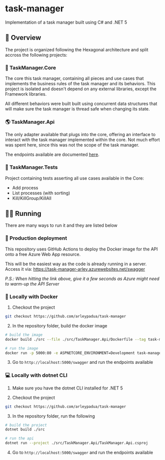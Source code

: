 # task-manager

Implementation of a task manager built using C# and .NET 5

## 📃 Overview

The project is organized following the Hexagonal architecture and split accross the following projects:

### 💼 TaskManager.Core

The core this task manager, containing all pieces and use cases that implements the business rules of the task manager and its behaviors.
This project is isolated and doesn't depend on any external libraries, except the Framework libraries.

All different behaviors were built built using concurrent data structures that will make sure the task manager is thread safe when changing its state.

### 🌎 TaskManager.Api

The only adapter available that plugs into the core, offering an interface to interact with the task manager implemented within the core.
Not much effort was spent here, since this was not the scope of the task manager.

The endpoints available are documented [here](https://task-manager-arley.azurewebsites.net/swagger).

### 🧪 TaskManager.Tests

Project containing tests asserting all use cases available in the Core:

- Add process
- List processes (with sorting)
- Kill/KillGroup/KillAll

## 🏃‍♂️ Running

There are many ways to run it and they are listed below

### 🚀 Production deployment

This repository uses GitHub Actions to deploy the Docker image for the API onto a free Azure Web App resource.

This will be the easiest way as the code is already running in a server.
Access it via: https://task-manager-arley.azurewebsites.net/swagger

_P.S.: When hitting the link above, give it a few seconds as Azure might need to warm-up the API Server_

### 🚢 Locally with Docker

1. Checkout the project

```bash
git checkout https://github.com/arleypadua/task-manager
```

2. In the repository folder, build the docker image

```bash
# build the image
docker build ./src --file ./src/TaskManager.Api/Dockerfile --tag task-manager-api

# run the image
docker run -p 5000:80 -e ASPNETCORE_ENVIRONMENT=Development task-manager-api:latest
```

3. Go to `http://localhost:5000/swagger` and run the endpoints available

### 💻 Locally with dotnet CLI

1. Make sure you have the dotnet CLI installed for .NET 5

2. Checkout the project

```bash
git checkout https://github.com/arleypadua/task-manager
```

3. In the repository folder, run the following

```bash
# build the project
dotnet build ./src

# run the api
dotnet run --project ./src/TaskManager.Api/TaskManager.Api.csproj
```

4. Go to `http://localhost:5000/swagger` and run the endpoints available
